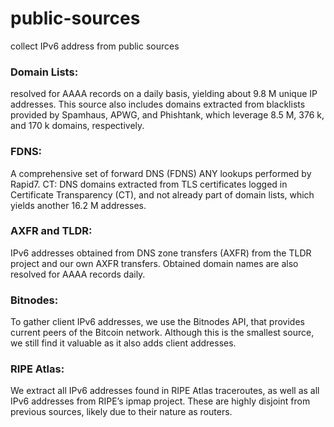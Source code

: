 # public-sources
collect IPv6 address from public sources

### Domain Lists: 
resolved for AAAA records on a daily basis, yielding about 9.8 M unique IP addresses. This source also includes domains extracted from blacklists provided by Spamhaus, APWG, and Phishtank, which leverage 8.5 M, 376 k, and 170 k domains, respectively.

###  FDNS: 
A comprehensive set of forward DNS (FDNS) ANY lookups performed by Rapid7. CT: DNS domains extracted from TLS certificates logged in
Certificate Transparency (CT), and not already part of domain lists, which yields another 16.2 M addresses.

###  AXFR and TLDR: 
IPv6 addresses obtained from DNS zone transfers (AXFR) from the TLDR project and our own AXFR transfers. Obtained domain names are also resolved for AAAA
records daily.

###  Bitnodes: 
To gather client IPv6 addresses, we use the Bitnodes API, that provides current peers of the Bitcoin network. Although this is the smallest source, we still find it valuable as it also adds client addresses.

###  RIPE Atlas: 
We extract all IPv6 addresses found in RIPE Atlas traceroutes, as well as all IPv6 addresses from RIPE’s ipmap project. These are highly disjoint from previous sources, likely due to their nature as routers.
